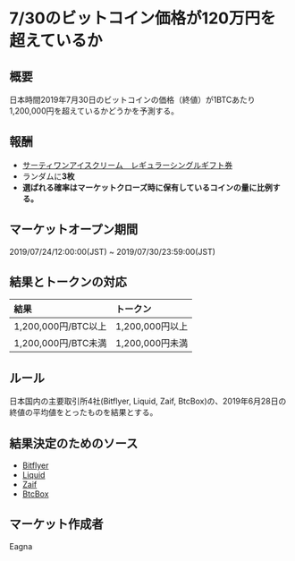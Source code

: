 # 7/30のビットコイン価格が120万円を超えているか

## 概要

日本時間2019年7月30日のビットコインの価格（終値）が1BTCあたり1,200,000円を超えているかどうかを予測する。

## 報酬

- [サーティワンアイスクリーム　レギュラーシングルギフト券](https://giftee.co/gifts/detail/652/sku/629)
- ランダムに**3枚**
- **選ばれる確率はマーケットクローズ時に保有しているコインの量に比例する。**

## マーケットオープン期間

2019/07/24/12:00:00(JST) ~ 2019/07/30/23:59:00(JST)

## 結果とトークンの対応

| 結果 | トークン |
|:---|:---|
| 1,200,000円/BTC以上 | 1,200,000円以上 |
| 1,200,000円/BTC未満 | 1,200,000円未満 |

## ルール

日本国内の主要取引所4社(Bitflyer, Liquid, Zaif, BtcBox)の、2019年6月28日の終値の平均値をとったものを結果とする。

## 結果決定のためのソース

- [Bitflyer](https://lightning.bitflyer.com/home/demo?lang=ja1&chart)
- [Liquid](https://app.liquid.com/ja/exchange/BTCJPY)
- [Zaif](https://zaif.jp/chart_btc_jpy)
- [BtcBox](https://www.btcbox.co.jp/market-btc.html)

## マーケット作成者

Eagna